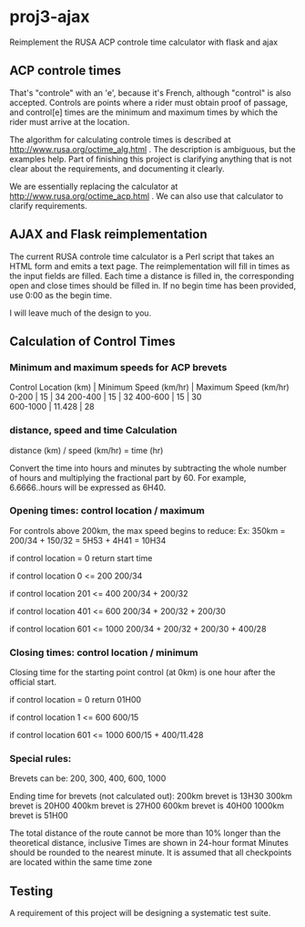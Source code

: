 # proj3-ajax
Reimplement the RUSA ACP controle time calculator with flask and ajax

## ACP controle times

That's "controle" with an 'e', because it's French, although "control" is also accepted.  Controls are points where
a rider must obtain proof of passage, and control[e] times are the minimum and maximum times by which the rider must
arrive at the location.  

The algorithm for calculating controle times is described at http://www.rusa.org/octime_alg.html . The description is ambiguous, but the examples help.  Part of finishing this project is clarifying anything that is not clear about the requirements, and documenting it clearly.

We are essentially replacing the calculator at http://www.rusa.org/octime_acp.html .  We can also use that calculator to clarify requirements.  

## AJAX and Flask reimplementation

The current RUSA controle time calculator is a Perl script that takes an HTML form and emits a text page. The reimplementation will fill in times as the input fields are filled.  Each time a distance is filled in, the corresponding open and close times should be filled in.   If no begin time has been provided, use 0:00 as the begin time.

I will leave much of the design to you.  

## Calculation of Control Times

### Minimum and maximum speeds for ACP brevets
Control Location (km)  |  Minimum Speed (km/hr) | Maximum Speed (km/hr)
      0-200            |          15            |         34
      200-400          |          15            |         32
      400-600          |          15            |         30  
      600-1000         |          11.428        |         28

### distance, speed and time Calculation

distance (km) / speed (km/hr) = time (hr)

Convert the time into hours and minutes by subtracting the whole number of hours and multiplying the fractional part by 60. For example, 6.6666..hours will be expressed as 6H40.

### Opening times: control location / maximum

For controls above 200km, the max speed begins to reduce:
  Ex: 350km = 200/34 + 150/32 = 5H53 + 4H41 = 10H34

if control location = 0
return start time

if control location 0 <= 200
200/34

if control location 201 <= 400
200/34 + 200/32

if control location 401 <= 600
200/34 + 200/32 + 200/30

if control location 601 <= 1000
200/34 + 200/32 + 200/30 + 400/28


### Closing times: control location / minimum

Closing time for the starting point control (at 0km) is one hour after the official start.

if control location = 0
return 01H00

if control location 1 <= 600
600/15

if control location 601 <= 1000
600/15 + 400/11.428

### Special rules:
  Brevets can be: 200, 300, 400, 600, 1000

  Ending time for brevets (not calculated out):
    200km brevet is 13H30
    300km brevet is 20H00
    400km brevet is 27H00
    600km brevet is 40H00
    1000km brevet is 51H00

  The total distance of the route cannot be more than 10% longer than the theoretical distance, inclusive
  Times are shown in 24-hour format
  Minutes should be rounded to the nearest minute.
  It is assumed that all checkpoints are located within the same time zone


## Testing

A requirement of this project will be designing a systematic test suite.
